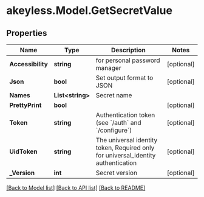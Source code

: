 # akeyless.Model.GetSecretValue

## Properties

Name | Type | Description | Notes
------------ | ------------- | ------------- | -------------
**Accessibility** | **string** | for personal password manager | [optional] 
**Json** | **bool** | Set output format to JSON | [optional] 
**Names** | **List&lt;string&gt;** | Secret name | 
**PrettyPrint** | **bool** |  | [optional] 
**Token** | **string** | Authentication token (see &#x60;/auth&#x60; and &#x60;/configure&#x60;) | [optional] 
**UidToken** | **string** | The universal identity token, Required only for universal_identity authentication | [optional] 
**_Version** | **int** | Secret version | [optional] 

[[Back to Model list]](../README.md#documentation-for-models) [[Back to API list]](../README.md#documentation-for-api-endpoints) [[Back to README]](../README.md)

